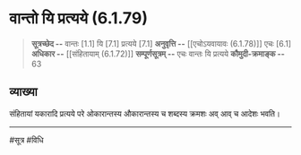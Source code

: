 # वान्तो यि प्रत्यये (6.1.79)
> **सूत्रच्छेद --** वान्तः [1.1] यि [7.1] प्रत्यये [7.1]
> **अनुवृत्ति --** [[एचोऽयवायावः (6.1.78)]] एचः [6.1]
> **अधिकार --** [[संहितायाम् (6.1.72)]]
> **सम्पूर्णसूत्रम् --** एचः वान्तः यि प्रत्यये
> **कौमुदी-क्रमाङ्क --** 63

## व्याख्या

संहितायां यकारादि प्रत्यये परे ओकारान्तस्य औकारान्तस्य च शब्दस्य क्रमशः अव् आव् च आदेशः भवति।

---
#सूत्र #विधि 